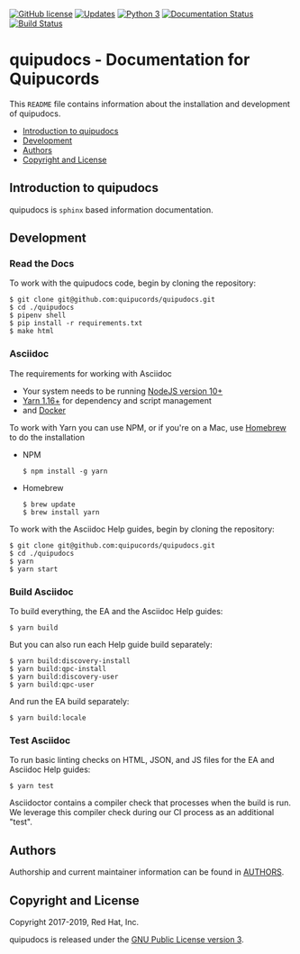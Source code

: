 [![GitHub license](https://img.shields.io/github/license/quipucords/quipudocs.svg)](https://github.com/quipucords/quipudocs/blob/master/LICENSE)
[![Updates](https://pyup.io/repos/github/quipucords/quipudocs/shield.svg)](https://pyup.io/repos/github/quipucords/quipudocs/)
[![Python 3](https://pyup.io/repos/github/quipucords/quipudocs/python-3-shield.svg)](https://pyup.io/repos/github/quipucords/quipudocs/)
[![Documentation Status](https://readthedocs.org/projects/quipucords/badge/)](https://quipucords.readthedocs.io/en/latest/)
[![Build Status](https://travis-ci.org/quipucords/quipudocs.svg?branch=master)](https://travis-ci.org/quipucords/quipudocs)

# quipudocs - Documentation for Quipucords

This `README` file contains information about the installation and development of quipudocs.

- [Introduction to quipudocs](#intro)
- [Development](#development)
- [Authors](#authors)
- [Copyright and License](#copyright)


## <a name="intro"></a> Introduction to quipudocs
quipudocs is `sphinx` based information documentation.


## <a name="development"></a> Development

### Read the Docs
To work with the quipudocs code, begin by cloning the repository:
  ```
  $ git clone git@github.com:quipucords/quipudocs.git
  $ cd ./quipudocs
  $ pipenv shell
  $ pip install -r requirements.txt
  $ make html
  ```

### Asciidoc
The requirements for working with Asciidoc
  - Your system needs to be running [NodeJS version 10+](https://nodejs.org/)
  - [Yarn 1.16+](https://yarnpkg.com) for dependency and script management
  - and [Docker](https://docs.docker.com/engine/installation/)

To work with Yarn you can use NPM, or if you're on a Mac, use [Homebrew](https://brew.sh/) to do the installation
  - NPM
    ```
    $ npm install -g yarn
    ```
  - Homebrew
    ```
    $ brew update
    $ brew install yarn
    ```


To work with the Asciidoc Help guides, begin by cloning the repository:
  ```
  $ git clone git@github.com:quipucords/quipudocs.git
  $ cd ./quipudocs
  $ yarn
  $ yarn start
  ```

### Build Asciidoc
To build everything, the EA and the Asciidoc Help guides:
  ```
  $ yarn build
  ```

But you can also run each Help guide build separately:
  ```
  $ yarn build:discovery-install
  $ yarn build:qpc-install
  $ yarn build:discovery-user
  $ yarn build:qpc-user
  ```

And run the EA build separately:
   ```
   $ yarn build:locale
   ```

### Test Asciidoc
To run basic linting checks on HTML, JSON, and JS files for the EA and Asciidoc Help guides:
  ```
  $ yarn test
  ```

Asciidoctor contains a compiler check that processes when the build is run. We leverage this compiler check during our CI process as an additional "test".

## <a name="authors"></a> Authors
Authorship and current maintainer information can be found in [AUTHORS](AUTHORS.MD).


## <a name="copyright"></a> Copyright and License
Copyright 2017-2019, Red Hat, Inc.


quipudocs is released under the [GNU Public License version 3](LICENSE).

